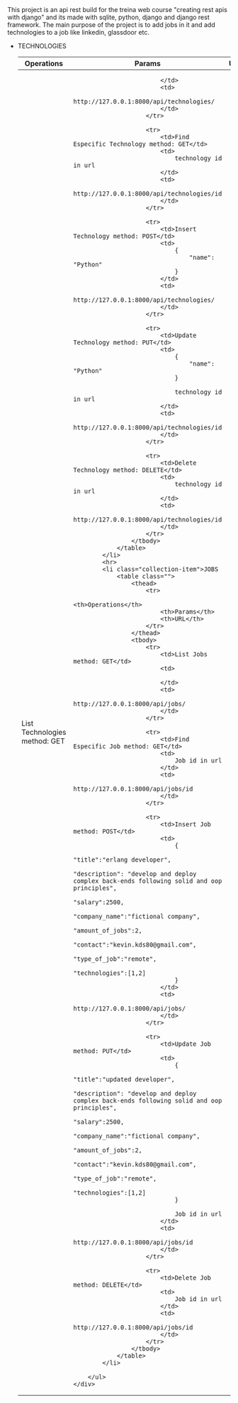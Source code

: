<!DOCTYPE html>
<html lang="en">
<head>
    <meta charset="UTF-8">
    <meta name="viewport" content="width=device-width, initial-scale=1.0">
    <title>Document</title>
    <link rel="stylesheet" href="https://cdnjs.cloudflare.com/ajax/libs/materialize/1.0.0/css/materialize.min.css">

</head>
<body>
    <div class="row">
        <div class="card">
            <div class="card-content">
                This project is an api rest build for the treina web course "creating rest apis with django" 
                and its made with sqlite, python, django and django rest framework.
                The main purpose of the project is to add jobs in it and add technologies to a job like linkedin, glassdoor etc.
            </div>
        </div>
    </div>
    <div class="col s10">
        <ul class="collection">
            <li class="collection-item">TECHNOLOGIES
                <table class="">
                    <thead>
                        <tr>
                            <th>Operations</th>
                            <th>Params</th>
                            <th>URL</th>
                        </tr>
                    </thead>
                    <tbody>
                        <tr>
                            <td>List Technologies method: GET</td>
                            <td>
                               
                            </td>
                            <td>
                                http://127.0.0.1:8000/api/technologies/
                            </td>
                        </tr>
                
                        <tr>
                            <td>Find Especific Technology method: GET</td>
                            <td>
                                technology id in url
                            </td>
                            <td>
                                http://127.0.0.1:8000/api/technologies/id
                            </td>
                        </tr>
                    
                        <tr>
                            <td>Insert Technology method: POST</td>
                            <td>
                                {
                                    "name": "Python"
                                }
                            </td>
                            <td>
                                http://127.0.0.1:8000/api/technologies/
                            </td>
                        </tr>
                   
                        <tr>
                            <td>Update Technology method: PUT</td>
                            <td>
                                {
                                    "name": "Python"
                                }

                                technology id in url
                            </td>
                            <td>
                                http://127.0.0.1:8000/api/technologies/id
                            </td>
                        </tr>

                        <tr>
                            <td>Delete Technology method: DELETE</td>
                            <td>
                                technology id in url
                            </td>
                            <td>
                                http://127.0.0.1:8000/api/technologies/id
                            </td>
                        </tr>
                    </tbody>
                </table>
            </li>
            <hr>
            <li class="collection-item">JOBS
                <table class="">
                    <thead>
                        <tr>
                            <th>Operations</th>
                            <th>Params</th>
                            <th>URL</th>
                        </tr>
                    </thead>
                    <tbody>
                        <tr>
                            <td>List Jobs method: GET</td>
                            <td>
                               
                            </td>
                            <td>
                                http://127.0.0.1:8000/api/jobs/
                            </td>
                        </tr>
                
                        <tr>
                            <td>Find Especific Job method: GET</td>
                            <td>
                                Job id in url
                            </td>
                            <td>
                                http://127.0.0.1:8000/api/jobs/id
                            </td>
                        </tr>
                    
                        <tr>
                            <td>Insert Job method: POST</td>
                            <td>
                                {
                                    "title":"erlang developer",
                                    "description": "develop and deploy complex back-ends following solid and oop principles",
                                    "salary":2500,
                                    "company_name":"fictional company",
                                    "amount_of_jobs":2,
                                    "contact":"kevin.kds80@gmail.com",
                                    "type_of_job":"remote",
                                    "technologies":[1,2]
                                }
                            </td>
                            <td>
                                http://127.0.0.1:8000/api/jobs/
                            </td>
                        </tr>
                   
                        <tr>
                            <td>Update Job method: PUT</td>
                            <td>
                                {
                                    "title":"updated developer",
                                    "description": "develop and deploy complex back-ends following solid and oop principles",
                                    "salary":2500,
                                    "company_name":"fictional company",
                                    "amount_of_jobs":2,
                                    "contact":"kevin.kds80@gmail.com",
                                    "type_of_job":"remote",
                                    "technologies":[1,2]
                                }

                                Job id in url
                            </td>
                            <td>
                                http://127.0.0.1:8000/api/jobs/id
                            </td>
                        </tr>

                        <tr>
                            <td>Delete Job method: DELETE</td>
                            <td>
                                Job id in url
                            </td>
                            <td>
                                http://127.0.0.1:8000/api/jobs/id
                            </td>
                        </tr>
                    </tbody>
                </table>
            </li>

        </ul>
    </div>
</body>
    <!-- Compiled and minified JavaScript -->
    <script src="https://cdnjs.cloudflare.com/ajax/libs/materialize/1.0.0/js/materialize.min.js"></script>
</html>
